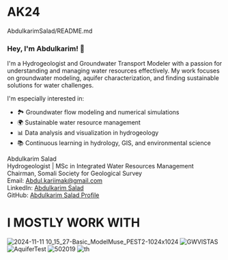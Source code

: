 # AK24
AbdulkarimSalad/README.md
### Hey, I'm Abdulkarim! 👋

I'm a Hydrogeologist and Groundwater Transport Modeler with a passion for understanding and managing water resources effectively. My work focuses on groundwater modeling, aquifer characterization, and finding sustainable solutions for water challenges.

I'm especially interested in:
- 🏞 Groundwater flow modeling and numerical simulations
- 🌍 Sustainable water resource management
- 📊 Data analysis and visualization in hydrogeology
- 📚 Continuous learning in hydrology, GIS, and environmental science

Abdulkarim Salad  
Hydrogeologist | MSc in Integrated Water Resources Management  
Chairman, Somali Society for Geological Survey  
Email: Abdul.kariimak@gmail.com  
LinkedIn: [Abdulkarim Salad](https://www.linkedin.com/in/AbdulkarimSalad)  
GitHub: [Abdulkarim Salad Profile](https://github.com/AbdulkarimSalad/Profile)

# I MOSTLY WORK WITH

![2024-11-11 10_15_27-Basic_ModelMuse_PEST2-1024x1024](https://github.com/user-attachments/assets/06ebe70d-63a9-43ea-bd7c-d61a5aefe61c)
![GWVISTAS](https://github.com/user-attachments/assets/c984915f-072b-4632-a58f-2c035ea909f5)
![AquiferTest](https://github.com/user-attachments/assets/a22ffb28-85ef-4bb7-85b8-af5a5d378600)
![502019](https://github.com/user-attachments/assets/1293f6d8-a6e5-44fb-9c58-6332b8cfa2a7)
![th](https://github.com/user-attachments/assets/15562965-80d3-4ae8-86f5-d4f43d7662bc)
